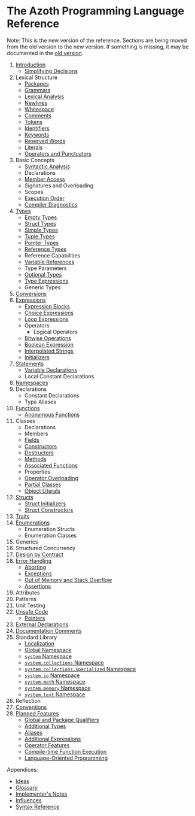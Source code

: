 # The Azoth Programming Language Reference

Note: This is the new version of the reference. Sections are being moved from the old version to the new version. If something is missing, it may be documented in the [old version](../old/book.md).

1. [Introduction](introduction.md)
   * [Simplifying Decisions](simplifying-decisions.md)
2. Lexical Structure
   * [Packages](packages.md)
   * [Grammars](grammars.md)
   * [Lexical Analysis](lexical-analysis.md)
   * [Newlines](newlines.md)
   * [Whitespace](whitespace.md)
   * [Comments](comments.md)
   * [Tokens](tokens.md)
   * [Identifiers](identifiers.md)
   * [Keywords](keywords.md)
   * [Reserved Words](reserved-words.md)
   * [Literals](literals.md)
   * [Operators and Punctuators](operators-and-punctuators.md)
3. Basic Concepts
   * [Syntactic Analysis](syntactic-analysis.md)
   * Declarations
   * [Member Access](member-access.md)
   * Signatures and Overloading
   * Scopes
   * [Execution Order](execution-order.md)
   * [Compiler Diagnostics](compiler-diagnostics.md)
4. [Types](types.md)
   * [Empty Types](empty-types.md)
   * [Struct Types](struct-types.md)
   * [Simple Types](simple-types.md)
   * [Tuple Types](tuple-types.md)
   * [Pointer Types](pointer-types.md)
   * [Reference Types](reference-types.md)
   * Reference Capabilities
   * [Variable References](variable-references.md)
   * Type Parameters
   * [Optional Types](optional-types.md)
   * [Type Expressions](type-expressions.md)
   * Generic Types
5. [Conversions](conversions.md)
6. [Expressions](expressions.md)
   * [Expression Blocks](expression-blocks.md)
   * [Choice Expressions](choice-expressions.md)
   * [Loop Expressions](loop-expressions.md)
   * Operators
     * Logical Operators
   * [Bitwise Operations](bitwise-operations.md)
   * [Boolean Expression](boolean-expression.md)
   * [Interpolated Strings](interpolated-strings.md)
   * [Initializers](initializers.md)
7. [Statements](statements.md)
   * [Variable Declarations](variable-declarations.md)
   * Local Constant Declarations
8. [Namespaces](namespaces.md)
9. Declarations
   * Constant Declarations
   * Type Aliases
10. [Functions](functions.md)
    * [Anonymous Functions](anonymous-functions.md)
11. Classes
    * Declarations
    * Members
    * [Fields](fields.md)
    * [Constructors](class-constructors.md)
    * [Destructors](destructors.md)
    * [Methods](methods.md)
    * [Associated Functions](associated-functions.md)
    * Properties
    * [Operator Overloading](operator-overloading.md)
    * [Partial Classes](partial-classes.md)
    * [Object Literals](object-literals.md)
12. [Structs](structs.md)
    * [Struct Initializers](struct-initializers.md)
    * [Struct Constructors](struct-constructors.md)
13. [Traits](traits.md)
14. [Enumerations](enumerations.md)
    * Enumeration Structs
    * Enumeration Classes
15. Generics
16. Structured Concurrency
17. [Design by Contract](contracts.md)
18. [Error Handling](error-handling.md)
    * [Aborting](aborting.md)
    * [Exceptions](exceptions.md)
    * [Out of Memory and Stack Overflow](memory-exhaustion.md)
    * [Assertions](assertions.md)
19. Attributes
20. Patterns
21. Unit Testing
22. [Unsafe Code](unsafe.md)
    * [Pointers](pointers.md)
23. [External Declarations](external.md)
24. [Documentation Comments](documentation-comments.md)
25. Standard Library
    * [Localization](localization.md)
    * [Global Namespace](std-lib-global-namespace.md)
    * [`system` Namespace](system.md)
    * [`system.collections` Namespace](system.collections.md)
    * [`system.collections.specialized` Namespace](system.collections.specialized.md)
    * [`system.io` Namespace](system.io.md)
    * [`system.math` Namespace](system.math.md)
    * [`system.memory` Namespace](system.memory.md)
    * [`system.text` Namespace](system.text.md)
26. Reflection
27. [Conventions](conventions.md)
28. [Planned Features](planned-features.md)
    * [Global and Package Qualifiers](planned-qualifier.md)
    * [Additional Types](planned-types.md)
    * [Aliases](planned-aliases.md)
    * [Additional Expressions](planned-expressions.md)
    * [Operator Features](planned-operators.md)
    * [Compile-time Function Execution](planned-ctfe.md)
    * [Language-Oriented Programming](planned-lop.md)

Appendices:

* [Ideas](ideas.md)
* [Glossary](glossary.md)
* [Implementer's Notes](implementers-notes.md)
* [Influences](influences.md)
* [Syntax Reference](syntax-reference.md)
